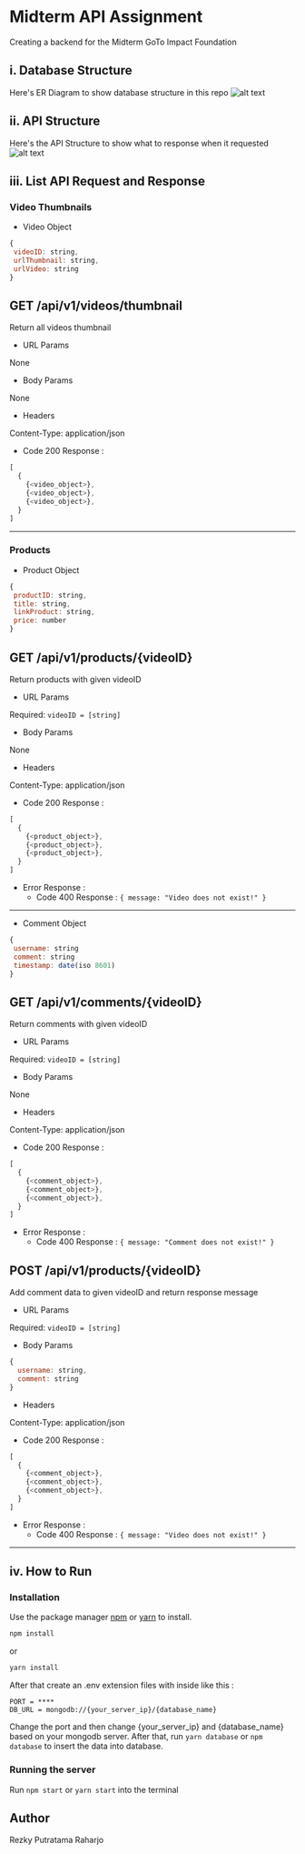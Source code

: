 # Midterm API Assignment

Creating a backend for the Midterm GoTo Impact Foundation

## i. Database Structure
Here's ER Diagram to show database structure in this repo
![alt text](https://i.imgur.com/oJHXe3N.png)

## ii. API Structure
Here's the API Structure to show what to response when it requested
![alt text](https://i.imgur.com/mDD9tFO.png)

## iii. List API Request and Response

### Video Thumbnails
- Video Object
```js
{
 videoID: string,
 urlThumbnail: string,
 urlVideo: string
}
```

## GET /api/v1/videos/thumbnail
Return all videos thumbnail
- URL Params

None
- Body Params

None
- Headers

Content-Type: application/json
- Code 200 Response :
```js
[
  {
    {<video_object>},
    {<video_object>},
    {<video_object>},
  }
]
```
---
### Products
- Product Object
```js
{
 productID: string,
 title: string,
 linkProduct: string,
 price: number
}
```
## GET /api/v1/products/{videoID}
Return products with given videoID
- URL Params

Required: ```videoID = [string]```
- Body Params

None
- Headers

Content-Type: application/json
- Code 200 
Response :
```js
[
  {
    {<product_object>},
    {<product_object>},
    {<product_object>},
  }
]
```
- Error Response :
    - Code 400 Response : ```{ message: "Video does not exist!" }```

---

- Comment Object
```js
{
 username: string
 comment: string
 timestamp: date(iso 8601)
}
```
## GET /api/v1/comments/{videoID}
Return comments with given videoID
- URL Params

Required: ```videoID = [string]```
- Body Params

None
- Headers

Content-Type: application/json
- Code 200 
Response :
```js
[
  {
    {<comment_object>},
    {<comment_object>},
    {<comment_object>},
  }
]
```
- Error Response :
    - Code 400 Response : ```{ message: "Comment does not exist!" }```


## POST /api/v1/products/{videoID}
Add comment data to given videoID and return response message
- URL Params

Required: ```videoID = [string]```
- Body Params

```js
{
  username: string,
  comment: string
}
```
- Headers

Content-Type: application/json
- Code 200 
Response :
```js
[
  {
    {<comment_object>},
    {<comment_object>},
    {<comment_object>},
  }
]
```
- Error Response :
    - Code 400 Response : ```{ message: "Video does not exist!" }```

---

## iv. How to Run

### Installation

Use the package manager [npm](https://docs.npmjs.com/downloading-and-installing-node-js-and-npm) or [yarn](https://yarnpkg.com/getting-started/install) to install.

```bash
npm install
```
or
```bash
yarn install
```

After that create an .env extension files with inside like this :
```
PORT = ****
DB_URL = mongodb://{your_server_ip}/{database_name}
```
Change the port and then change {your_server_ip} and {database_name} based on your mongodb server.
After that, run ```yarn database``` or ```npm database``` to insert the data into database.

### Running the server
Run ```npm start``` or ```yarn start``` into the terminal

## Author
Rezky Putratama Raharjo

